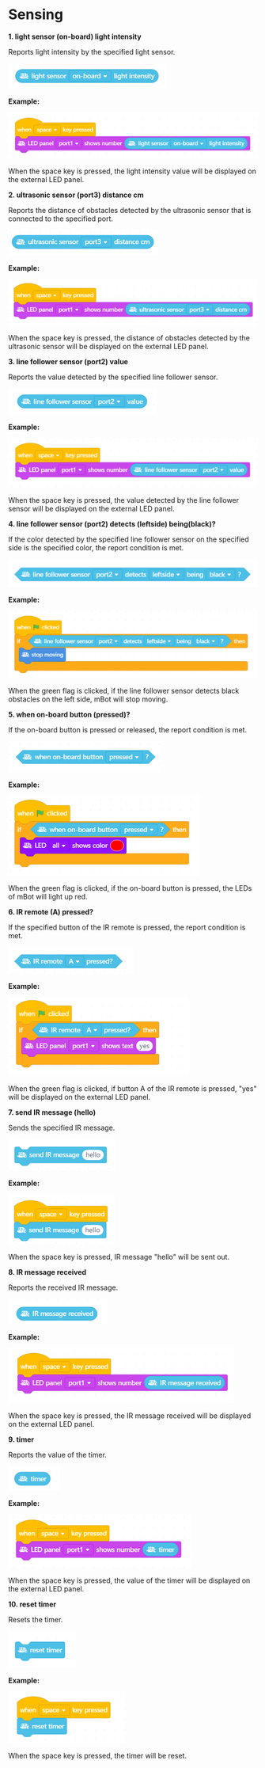 # Sensing

**1. light sensor \(on-board\) light intensity**

Reports light intensity by the specified light sensor.

![](../../../../.gitbook/assets/0%20%288%29.png)

**Example:**

![](../../../../.gitbook/assets/1%20%288%29.png)

When the space key is pressed, the light intensity value will be displayed on the external LED panel.

**2. ultrasonic sensor \(port3\) distance cm**

Reports the distance of obstacles detected by the ultrasonic sensor that is connected to the specified port.

![](../../../../.gitbook/assets/2%20%2813%29.png)

**Example:**

![](../../../../.gitbook/assets/3%20%2810%29.png)

When the space key is pressed, the distance of obstacles detected by the ultrasonic sensor will be displayed on the external LED panel.

**3. line follower sensor \(port2\) value**

Reports the value detected by the specified line follower sensor.

![](../../../../.gitbook/assets/4%20%289%29.png)

**Example:**

![](../../../../.gitbook/assets/5%20%282%29.png)

When the space key is pressed, the value detected by the line follower sensor will be displayed on the external LED panel.

**4. line follower sensor \(port2\) detects \(leftside\) being\(black\)?**

If the color detected by the specified line follower sensor on the specified side is the specified color, the report condition is met.

![](../../../../.gitbook/assets/6%20%283%29.png)

**Example:**

![](../../../../.gitbook/assets/7%20%287%29.png)

When the green flag is clicked, if the line follower sensor detects black obstacles on the left side, mBot will stop moving.

**5. when on-board button \(pressed\)?**

If the on-board button is pressed or released, the report condition is met.

![](../../../../.gitbook/assets/8%20%283%29.png)

**Example:**

![](../../../../.gitbook/assets/9%20%288%29.png)

When the green flag is clicked, if the on-board button is pressed, the LEDs of mBot will light up red.

**6. IR remote \(A\) pressed?**

If the specified button of the IR remote is pressed, the report condition is met.

![](../../../../.gitbook/assets/10%20%288%29.png)

**Example:**

![](../../../../.gitbook/assets/11%20%286%29.png)

When the green flag is clicked, if button A of the IR remote is pressed, "yes" will be displayed on the external LED panel.

**7. send IR message \(hello\)**

Sends the specified IR message.

![](../../../../.gitbook/assets/12%20%284%29.png)

**Example:**

![](../../../../.gitbook/assets/13%20%285%29.png)

When the space key is pressed, IR message "hello" will be sent out.

**8. IR message received**

Reports the received IR message.

![](../../../../.gitbook/assets/14%20%285%29.png)

**Example:**

![](../../../../.gitbook/assets/15.png)

When the space key is pressed, the IR message received will be displayed on the external LED panel.

**9. timer**

Reports the value of the timer.

![](../../../../.gitbook/assets/16%20%283%29.png)

**Example:**

![](../../../../.gitbook/assets/17%20%283%29.png)

When the space key is pressed, the value of the timer will be displayed on the external LED panel.

**10. reset timer**

Resets the timer.

![](../../../../.gitbook/assets/18%20%281%29.png)

**Example:**

![](../../../../.gitbook/assets/19%20%281%29.png)

When the space key is pressed, the timer will be reset.

